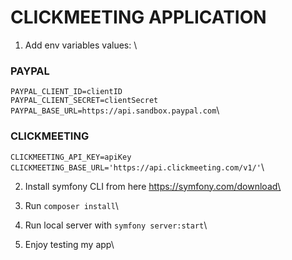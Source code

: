 # CLICKMEETING APPLICATION #
1. Add env variables values: \

### PAYPAL ###
`PAYPAL_CLIENT_ID=clientID`\
`PAYPAL_CLIENT_SECRET=clientSecret`\
`PAYPAL_BASE_URL=https://api.sandbox.paypal.com`\

### CLICKMEETING ###
`CLICKMEETING_API_KEY=apiKey`\
`CLICKMEETING_BASE_URL='https://api.clickmeeting.com/v1/'`\

2. Install symfony CLI from here https://symfony.com/download\

3. Run `composer install`\

4. Run local server with `symfony server:start`\

5. Enjoy testing my app\